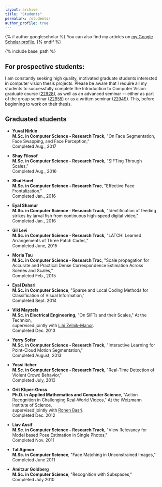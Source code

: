 ```yaml
---
layout: archive
title: "Students"
permalink: /students/
author_profile: true
---
```


{% if author.googlescholar %}
  You can also find my articles on <u><a href="{{author.googlescholar}}">my Google Scholar profile</a>.</u>
{% endif %}

{% include base_path %}

For prospective students:
------
I am constantly seeking high quality, motivated graduate students interested in computer vision thesis projects. Please be aware that I require all my students to successfully complete the Introduction to Computer Vision graduate course ([22928](https://www.openu.ac.il/courses/22928.htm)), as well as an advanced seminar -- either as part of the group seminar ([22955](https://www.openu.ac.il/courses/22955.htm)) or as a written seminar ([22949](https://www.openu.ac.il/courses/22949.htm)). This, before beginning to work on their thesis.

Graduated students
------
* **Yuval Nirkin**<br/>
**M.Sc. in Computer Science - Research Track**, "On Face Segmentation, Face Swapping, and Face Perception,"<br/>Completed Aug., 2017

* **Shay Filosof**<br/>
**M.Sc. in Computer Science - Research Track**, "SIFTing Through Scales," <br/>Completed Aug., 2016

* **Shai Harel**<br/>
**M.Sc. in Computer Science - Research Trac**, "Effective Face Frontalization," <br/>Completed Jan., 2016

* **Eyal Shamur**<br/>
**M.Sc. in Computer Science - Research Track**, "Identification of feeding strikes by larval fish from continuous high-speed digital video," <br/>Completed Jan., 2016

* **Gil Levi**<br/>
**M.Sc. in Computer Science - Research Track**, "LATCH: Learned Arrangements of Three Patch Codes," <br/>Completed June, 2015

* **Moria Tau**<br/>
**M.Sc. in Computer Science - Research Trac**, "Scale propagation for Accurate and Practical Dense Correspondence Estimation Across Scenes and Scales," <br/>Completed Feb., 2015

* **Eyal Dahari**<br/>
**M.Sc. in Computer Science**, "Sparse and Local Coding Methods for Classification of Visual Information," <br/>Completed Sept. 2014

* **Viki Mayzels**<br/>
**M.Sc. in Electrical Engineering**, "On SIFTs and their Scales," At the Technion, <br/>supervised jointly with [Lihi Zelnik-Manor](http://lihi.eew.technion.ac.il/).
<br/>Completed Dec. 2013

* **Yerry Sofer**<br/>
**M.Sc. in Computer Science - Research Track**, "Interactive Learning for Point-Cloud Motion Segmentation," <br/>Completed August, 2013

* **Yossi Itcher**<br/>
**M.Sc. in Computer Science - Research Track**, "Real-Time Detection of Violent Crowd Behavior," <br/>Completed July, 2013

* **Orit Kliper-Gross**<br/>
**Ph.D. in Applied Mathematics and Computer Science**, "Action Recognition in Challenging Real-World Videos," 
At the Weizmann Institute of Science, <br/>supervised jointly with [Ronen Basri](http://www.weizmann.ac.il/math/ronen/).
<br/>Completed Dec. 2012 

* **Liav Assif**<br/>
**M.Sc. in Computer Science - Research Track**, "View Relevancy for Model based Pose Estimation in Single Photos," <br/>Completed Nov. 2011

* **Tal Agmon**<br/>
**M.Sc. in Computer Science**, "Face Matching in Unconstrained Images," <br/>Completed June 2011

* **Amitzur Goldberg**<br/>
**M.Sc. in Computer Science**, "Recognition with Subspaces," <br/>Completed July 2010
